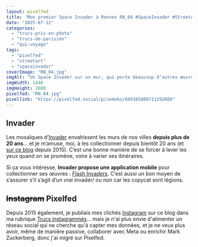 ```yaml
---
layout: pixelfed
title: 'Mon premier Space Invader à Rennes RN_04 #SpaceInvader #StreetArt #Rennes'
date: "2025-07-11"
categories: 
  - "trucs-pris-en-photo"
  - "trucs-de-parisien"
  - "qui-voyage"
tags: 
  - "pixelfed"
  - "streetart"
  - "spaceinvader"
coverImage: "RN_04.jpg"
imgAlt: "Un Space Invader sur un mur, qui porte beaucoup d’autres œuvres de Street Art"
imgWidth: 1440
imgHeight: 1080
pixelfed: "RN_04.jpg"
pixellink: "https://pixelfed.social/p/zemoko/849385809711292608"
---
```


<h2 id="invader">Invader</h2>

<p>Les mosaïques d’<a href="https://fr.wikipedia.org/wiki/Invader_%28artiste%29">Invader</a> envahissent les murs de nos villes <strong>depuis plus de 20&nbsp;ans</strong>… et je m’amuse, moi, à les collectionner depuis bientôt 20&nbsp;ans (et <a href="/tag/spaceinvader/">sur ce blog</a> depuis 2015). C’est une bonne manière de se forcer à lever les yeux quand on se promène, voire à varier ses itinéraires.</p>

<p>Si ça vous intéresse, <strong>Invader propose une application mobile</strong> pour collectionner ses œuvres&nbsp;: <a href="http://www.space-invaders.com/flashinvaders/">Flash Invaders</a>. C’est aussi un bon moyen de s’assurer s’il s’agit d’un <em>vrai</em> invader/ ou non car les copycat sont légions.</p>

<h2 id="pixelfed"><s>Instagram</s> Pixelfed</h2>

<p>Depuis 2015 également, je publiais mes clichés <a href="https://www.instagram.com/zemoko/">Instagram</a> sur ce blog dans ma rubrique <a href="/category/trucs-pris-en-photos/trucs-instagrammes/">Trucs instagrammés</a>... mais je n'ai plus envie d'alimenter un réseau social qui ne cherche qu'à capter mes données, et je ne veux plus avoir, même de manière passive, collaborer avec Meta ou enrichir Mark Zuckerberg, donc j'ai migré sur Pixelfed.</p>
    
